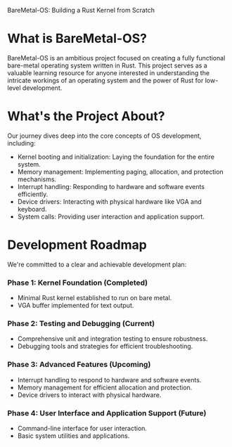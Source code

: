 BareMetal-OS: Building a Rust Kernel from Scratch
# What is BareMetal-OS?

BareMetal-OS is an ambitious project focused on creating a fully functional bare-metal operating system written in Rust. This project serves as a valuable learning resource for anyone interested in understanding the intricate workings of an operating system and the power of Rust for low-level development.

# What's the Project About?

Our journey dives deep into the core concepts of OS development, including:

- Kernel booting and initialization: Laying the foundation for the entire system.
- Memory management: Implementing paging, allocation, and protection mechanisms.
- Interrupt handling: Responding to hardware and software events efficiently.
- Device drivers: Interacting with physical hardware like VGA and keyboard.
- System calls: Providing user interaction and application support.
# Development Roadmap

We're committed to a clear and achievable development plan:

### Phase 1: Kernel Foundation (Completed)

  - Minimal Rust kernel established to run on bare metal.
  - VGA buffer implemented for text output.
### Phase 2: Testing and Debugging (Current)

- Comprehensive unit and integration testing to ensure robustness.
- Debugging tools and strategies for efficient troubleshooting.
### Phase 3: Advanced Features (Upcoming)

- Interrupt handling to respond to hardware and software events.
- Memory management for efficient allocation and protection.
- Device drivers to interact with physical hardware.
### Phase 4: User Interface and Application Support (Future)

- Command-line interface for user interaction.
- Basic system utilities and applications.
